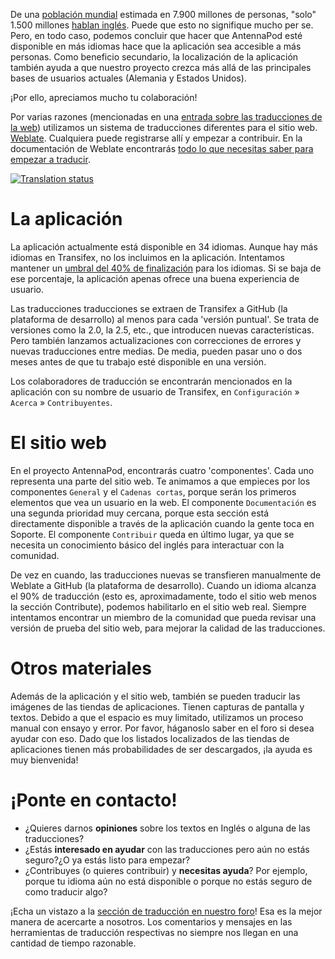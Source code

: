 De una [población mundial](https://en.wikipedia.org/wiki/World_population) estimada en 7.900 millones de personas, "solo" 1.500 millones [hablan inglés](https://www.ethnologue.com/insights/ethnologue200/). Puede que esto no signifique mucho per se. Pero, en todo caso, podemos concluir que hacer que AntennaPod esté disponible en más idiomas hace que la aplicación sea accesible a más personas. Como beneficio secundario, la localización de la aplicación también ayuda a que nuestro proyecto crezca más allá de las principales bases de usuarios actuales (Alemania y Estados Unidos).

¡Por ello, apreciamos mucho tu colaboración!

Por varias razones (mencionadas en una [entrada sobre las traducciones de la web](/blog/2022/01/website-translations)) utilizamos un sistema de traducciones diferentes para el sitio web. [Weblate](https://hosted.weblate.org/projects/antennapod/). Cualquiera puede registrarse allí y empezar a contribuir. En la documentación de Weblate encontrarás [todo lo que necesitas saber para empezar a traducir](https://docs.weblate.org/en/latest/user/translating.html).

[![Translation status](https://hosted.weblate.org/widget/antennapod/horizontal-auto.svg)](https://hosted.weblate.org/engage/antennapod/)

# La aplicación

La aplicación actualmente está disponible en 34 idiomas. Aunque hay más idiomas en Transifex, no los incluimos en la aplicación. Intentamos mantener un [umbral del 40% de finalización](https://github.com/AntennaPod/AntennaPod/pull/4112) para los idiomas. Si se baja de ese porcentaje, la aplicación apenas ofrece una buena experiencia de usuario.

Las traducciones traducciones se extraen de Transifex a GitHub (la plataforma de desarrollo) al menos para cada 'versión puntual'. Se trata de versiones como la 2.0, la 2.5, etc., que introducen nuevas características. Pero también lanzamos actualizaciones con correcciones de errores y nuevas traducciones entre medias. De media, pueden pasar uno o dos meses antes de que tu trabajo esté disponible en una versión.

Los colaboradores de traducción se encontrarán mencionados en la aplicación con su nombre de usuario de Transifex, en `Configuración` » `Acerca` » `Contribuyentes`.

# El sitio web

En el proyecto AntennaPod, encontrarás cuatro 'componentes'. Cada uno representa una parte del sitio web. Te animamos a que empieces por los componentes `General` y el `Cadenas cortas`, porque serán los primeros elementos que vea un usuario en la web. El componente `Documentación` es una segunda prioridad muy cercana, porque esta sección está directamente disponible a través de la aplicación cuando la gente toca en Soporte. El componente `Contribuir` queda en último lugar, ya que se necesita un conocimiento básico del inglés para interactuar con la comunidad.

De vez en cuando, las traducciones nuevas se transfieren manualmente de Weblate a GitHub (la plataforma de desarrollo). Cuando un idioma alcanza el 90% de traducción (esto es, aproximadamente, todo el sitio web menos la sección Contribute), podemos habilitarlo en el sitio web real. Siempre intentamos encontrar un miembro de la comunidad que pueda revisar una versión de prueba del sitio web, para mejorar la calidad de las traducciones.

# Otros materiales

Además de la aplicación y el sitio web, también se pueden traducir las imágenes de las tiendas de aplicaciones. Tienen capturas de pantalla y textos. Debido a que el espacio es muy limitado, utilizamos un proceso manual con ensayo y error. Por favor, háganoslo saber en el foro si desea ayudar con eso. Dado que los listados localizados de las tiendas de aplicaciones tienen más probabilidades de ser descargados, ¡la ayuda es muy bienvenida!

# ¡Ponte en contacto!

* ¿Quieres darnos **opiniones** sobre los textos en Inglés o alguna de las traducciones?
* ¿Estás **interesado en ayudar** con las traducciones pero aún no estás seguro?¿O ya estás listo para empezar?
* ¿Contribuyes (o quieres contribuir) y **necesitas ayuda**? Por ejemplo, porque tu idioma aún no está disponible o porque no estás seguro de como traducir algo?

¡Echa un vistazo a la [sección de traducción en nuestro foro](https://forum.antennapod.org/c/translations/11)! Esa es la mejor manera de acercarte a nosotros. Los comentarios y mensajes en las herramientas de traducción respectivas no siempre nos llegan en una cantidad de tiempo razonable.
